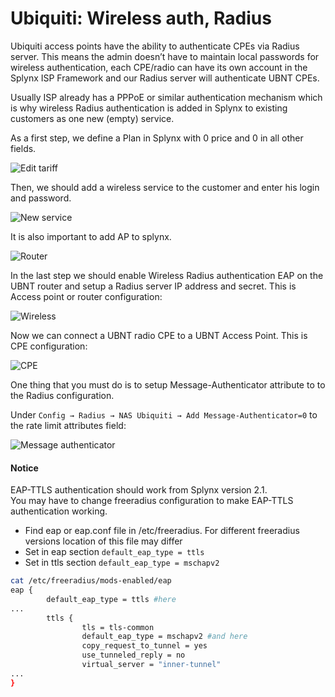 Ubiquiti: Wireless auth, Radius
==========

Ubiquiti access points have the ability to authenticate CPEs via Radius server. This means the admin doesn’t have to maintain local passwords for wireless authentication, each CPE/radio can have its own account in the Splynx ISP Framework and our Radius server will authenticate UBNT CPEs.

Usually ISP already has a PPPoE or similar authentication mechanism which is why wireless Radius authentication is added in Splynx to existing customers as one new (empty) service.

As a first step, we define a Plan in Splynx with 0 price and 0 in all other fields.

![Edit tariff](edit_tariff.png)

Then, we should add a wireless service to the customer and enter his login and password.

![New service](new_service.png)

It is also important to add AP to splynx.

![Router](router.png)

In the last step we should enable Wireless Radius authentication EAP on the UBNT router and setup a Radius server IP address and secret. This is Access point or router configuration:

![Wireless](wireless.png)

Now we can connect a UBNT radio CPE to a UBNT Access Point. This is CPE configuration:

![CPE](U_CPE.png)


One thing that you must do is to setup Message-Authenticator attribute to to the Radius configuration.

Under `Config → Radius → NAS Ubiquiti → Add Message-Authenticator=0` to the rate limit attributes field:

![Message authenticator](message_authenticator.jpg)

#### Notice
EAP-TTLS authentication should work from Splynx version 2.1.  
You may have to change freeradius configuration to make EAP-TTLS authentication working.  
* Find eap or eap.conf file in /etc/freeradius. For different freeradius versions location of this file may differ  
* Set in eap section `default_eap_type = ttls`  
* Set in ttls section `default_eap_type = mschapv2`  

```bash
cat /etc/freeradius/mods-enabled/eap
eap {
        default_eap_type = ttls #here
...
        ttls {
                tls = tls-common
                default_eap_type = mschapv2 #and here
                copy_request_to_tunnel = yes
                use_tunneled_reply = no
                virtual_server = "inner-tunnel"
...
}
```
